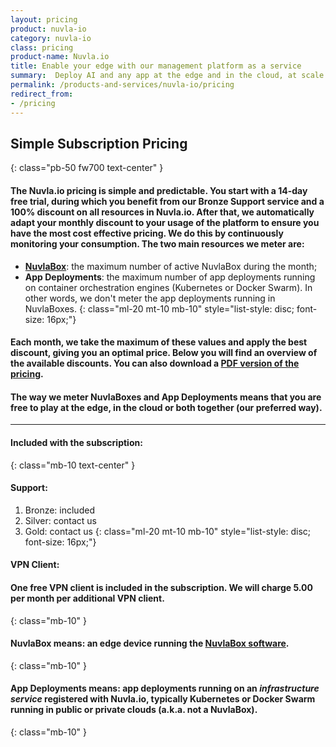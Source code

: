 ```yaml
---
layout: pricing
product: nuvla-io
category: nuvla-io
class: pricing
product-name: Nuvla.io
title: Enable your edge with our management platform as a service
summary:  Deploy AI and any app at the edge and in the cloud, at scale.
permalink: /products-and-services/nuvla-io/pricing
redirect_from:
- /pricing
---
```


## Simple Subscription Pricing
{: class="pb-50 fw700 text-center" }

#### The Nuvla.io pricing is simple and predictable. You start with a 14-day free trial, during which you benefit from our Bronze Support service and a 100% discount on all resources in Nuvla.io. After that, we automatically adapt your monthly discount to your usage of the platform to ensure you have the most cost effective pricing. We do this by continuously monitoring your consumption. The two main resources we meter are:

 * **[NuvlaBox](/products-and-services/nuvlabox/overview)**: the maximum number of active NuvlaBox during the month;
 * **App Deployments**: the maximum number of app deployments running on container orchestration engines (Kubernetes or Docker Swarm). In other words, we don't meter the app deployments running in NuvlaBoxes. 
{: class="ml-20 mt-10 mb-10" style="list-style: disc; font-size: 16px;"}

#### Each month, we take the maximum of these values and apply the best discount, giving you an optimal price. Below you will find an overview of the available discounts. You can also download a [PDF version of the pricing](/products-and-services/nuvla-io/pricing/Nuvla-io-pricing-2020-v1.pdf).

#### The way we meter NuvlaBoxes and App Deployments means that you are free to play at the edge, in the cloud or both together (our preferred way).

---

#### Included with the subscription:
{: class="mb-10 text-center" }

#### **Support**:
   1. Bronze: included
   1. Silver: contact us
   1. Gold: contact us
   {: class="ml-20 mt-10 mb-10" style="list-style: disc; font-size: 16px;"}

#### **VPN Client**:

#### One free VPN client is included in the subscription. We will charge  <i class="fal fa-euro-sign"></i> 5.00 per month per additional VPN client.
{: class="mb-10" }

#### **NuvlaBox** means: an edge device running the [NuvlaBox software](/products-and-services/nuvlabox/overview). 
{: class="mb-10" }

#### **App Deployments** means: app deployments running on an _infrastructure service_ registered with Nuvla.io, typically Kubernetes or Docker Swarm running in public or private clouds (a.k.a. not a NuvlaBox). 
{: class="mb-10" }
